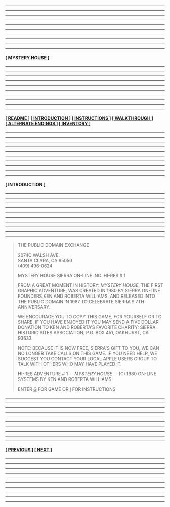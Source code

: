
---
---
---
---
---
---
---
---
---
---
  
#### **[&nbsp;MYSTERY HOUSE&nbsp;]** 

####

---
---
---
---
---
---
---
---
---
---

#### **[[&nbsp;README&nbsp;]](/readme.md) [[&nbsp;INTRODUCTION&nbsp;]](#introduction) [[&nbsp;INSTRUCTIONS&nbsp;]](/instructions.md)  [[&nbsp;WALKTHROUGH&nbsp;]](/walkthrough.md) [[&nbsp;ALTERNATE ENDINGS&nbsp;]](/alternateendings.md) [[&nbsp;INVENTORY&nbsp;]](/inventory.md)**

####

---
---
---
---
---
---
---
---
---
---

#### **[&nbsp;INTRODUCTION&nbsp;]**

####

---
---
---
---
---
---
---
---
---
---

####

>THE PUBLIC DOMAIN EXCHANGE  
>
>2074C WALSH AVE.  
>SANTA CLARA, CA 95050  
>(409) 496-0624  
>
>MYSTERY HOUSE SIERRA ON-LINE INC. HI-RES # 1  
>
>FROM A GREAT MOMENT IN HISTORY: *MYSTERY HOUSE*, THE FIRST GRAPHIC ADVENTURE, WAS CREATED IN 1980 BY SIERRA ON-LINE FOUNDERS KEN AND ROBERTA WILLIAMS, AND RELEASED INTO THE PUBLIC DOMAIN IN 1987 TO CELEBRATE SIERRA'S 7TH ANNIVERSARY.  
>
>WE ENCOURAGE YOU TO COPY THIS GAME, FOR YOURSELF OR TO SHARE. IF YOU HAVE ENJOYED IT YOU MAY SEND A FIVE DOLLAR DONATION TO KEN AND ROBERTA'S FAVORITE CHARITY: SIERRA HISTORIC SITES ASSOCIATION, P.O. BOX 451, OAKHURST, CA 93633.  
>
>NOTE: BECAUSE IT IS NOW FREE, SIERRA'S GIFT TO YOU, WE CAN NO LONGER TAKE CALLS ON THIS GAME. IF YOU NEED HELP, WE SUGGEST YOU CONTACT YOUR LOCAL APPLE USERS GROUP TO TALK WITH OTHERS WHO MAY HAVE PLAYED IT.  
>
>HI-RES ADVENTURE # 1 -- *MYSTERY HOUSE* -- (C) 1980 ON-LINE SYSTEMS BY KEN AND ROBERTA WILLIAMS  
>
>ENTER <ins>G</ins> FOR GAME OR <ins>I</ins> FOR INSTRUCTIONS  

####

---
---
---
---
---
---
---
---
---
---

#### **[[&nbsp;PREVIOUS&nbsp;]](/readme.md) [[&nbsp;NEXT&nbsp;]](/instructions.md)** 

####

---
---
---
---
---
---
---
---
---
---
